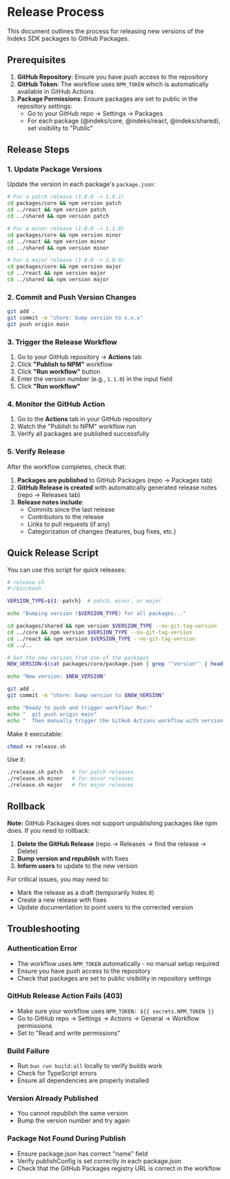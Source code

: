 # Release Process

This document outlines the process for releasing new versions of the Indeks SDK packages to GitHub Packages.

## Prerequisites

1. **GitHub Repository**: Ensure you have push access to the repository
2. **GitHub Token**: The workflow uses `NPM_TOKEN` which is automatically available in GitHub Actions
3. **Package Permissions**: Ensure packages are set to public in the repository settings:
   - Go to your GitHub repo → Settings → Packages
   - For each package (@indeks/core, @indeks/react, @indeks/shared), set visibility to "Public"

## Release Steps

### 1. Update Package Versions

Update the version in each package's `package.json`:

```bash
# For a patch release (1.0.0 -> 1.0.1)
cd packages/core && npm version patch
cd ../react && npm version patch
cd ../shared && npm version patch

# For a minor release (1.0.0 -> 1.1.0)
cd packages/core && npm version minor
cd ../react && npm version minor
cd ../shared && npm version minor

# For a major release (1.0.0 -> 2.0.0)
cd packages/core && npm version major
cd ../react && npm version major
cd ../shared && npm version major
```

### 2. Commit and Push Version Changes

```bash
git add .
git commit -m "chore: bump version to x.x.x"
git push origin main
```

### 3. Trigger the Release Workflow

1. Go to your GitHub repository → **Actions** tab
2. Click **"Publish to NPM"** workflow
3. Click **"Run workflow"** button
4. Enter the version number (e.g., `1.1.0`) in the input field
5. Click **"Run workflow"**

### 4. Monitor the GitHub Action

1. Go to the **Actions** tab in your GitHub repository
2. Watch the "Publish to NPM" workflow run
3. Verify all packages are published successfully

### 5. Verify Release

After the workflow completes, check that:

1. **Packages are published** to GitHub Packages (repo → Packages tab)
2. **GitHub Release is created** with automatically generated release notes (repo → Releases tab)
3. **Release notes include**:
   - Commits since the last release
   - Contributors to the release
   - Links to pull requests (if any)
   - Categorization of changes (features, bug fixes, etc.)

## Quick Release Script

You can use this script for quick releases:

```bash
# release.sh
#!/bin/bash

VERSION_TYPE=${1:-patch}  # patch, minor, or major

echo "Bumping version ($VERSION_TYPE) for all packages..."

cd packages/shared && npm version $VERSION_TYPE --no-git-tag-version
cd ../core && npm version $VERSION_TYPE --no-git-tag-version
cd ../react && npm version $VERSION_TYPE --no-git-tag-version
cd ../..

# Get the new version from one of the packages
NEW_VERSION=$(cat packages/core/package.json | grep '"version"' | head -1 | awk -F: '{ print $2 }' | sed 's/[", ]//g')

echo "New version: $NEW_VERSION"

git add .
git commit -m "chore: bump version to $NEW_VERSION"

echo "Ready to push and trigger workflow! Run:"
echo "  git push origin main"
echo "  Then manually trigger the GitHub Actions workflow with version: $NEW_VERSION"
```

Make it executable:

```bash
chmod +x release.sh
```

Use it:

```bash
./release.sh patch   # for patch releases
./release.sh minor   # for minor releases
./release.sh major   # for major releases
```

## Rollback

**Note:** GitHub Packages does not support unpublishing packages like npm does. If you need to rollback:

1. **Delete the GitHub Release** (repo → Releases → find the release → Delete)
2. **Bump version and republish** with fixes
3. **Inform users** to update to the new version

For critical issues, you may need to:

- Mark the release as a draft (temporarily hides it)
- Create a new release with fixes
- Update documentation to point users to the corrected version

## Troubleshooting

### Authentication Error

- The workflow uses `NPM_TOKEN` automatically - no manual setup required
- Ensure you have push access to the repository
- Check that packages are set to public visibility in repository settings

### GitHub Release Action Fails (403)

- Make sure your workflow uses `NPM_TOKEN: ${{ secrets.NPM_TOKEN }}`
- Go to GitHub repo → Settings → Actions → General → Workflow permissions
- Set to "Read and write permissions"

### Build Failure

- Run `bun run build:all` locally to verify builds work
- Check for TypeScript errors
- Ensure all dependencies are properly installed

### Version Already Published

- You cannot republish the same version
- Bump the version number and try again

### Package Not Found During Publish

- Ensure package.json has correct "name" field
- Verify publishConfig is set correctly in each package.json
- Check that the GitHub Packages registry URL is correct in the workflow
